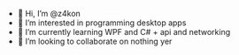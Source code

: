 - 👋 Hi, I’m @z4kon
- 👀 I’m interested in programming desktop apps
- 🌱 I’m currently learning WPF and C# + api and networking
- 💞️ I’m looking to collaborate on nothing yer

<!---
z4kon/z4kon is a ✨ special ✨ repository because its `README.md` (this file) appears on your GitHub profile.
You can click the Preview link to take a look at your changes.
--->
